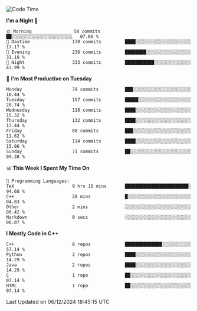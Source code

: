 <!--START_SECTION:waka-->
![Code Time](http://img.shields.io/badge/Code%20Time-199%20hrs%2024%20mins-blue)

**I'm a Night 🦉** 

```text
🌞 Morning                58 commits          ██░░░░░░░░░░░░░░░░░░░░░░░   07.66 % 
🌆 Daytime                130 commits         ████░░░░░░░░░░░░░░░░░░░░░   17.17 % 
🌃 Evening                236 commits         ████████░░░░░░░░░░░░░░░░░   31.18 % 
🌙 Night                  333 commits         ███████████░░░░░░░░░░░░░░   43.99 % 
```
📅 **I'm Most Productive on Tuesday** 

```text
Monday                   79 commits          ███░░░░░░░░░░░░░░░░░░░░░░   10.44 % 
Tuesday                  157 commits         █████░░░░░░░░░░░░░░░░░░░░   20.74 % 
Wednesday                116 commits         ████░░░░░░░░░░░░░░░░░░░░░   15.32 % 
Thursday                 132 commits         ████░░░░░░░░░░░░░░░░░░░░░   17.44 % 
Friday                   88 commits          ███░░░░░░░░░░░░░░░░░░░░░░   11.62 % 
Saturday                 114 commits         ████░░░░░░░░░░░░░░░░░░░░░   15.06 % 
Sunday                   71 commits          ██░░░░░░░░░░░░░░░░░░░░░░░   09.38 % 
```


📊 **This Week I Spent My Time On** 

```text
💬 Programming Languages: 
TeX                      9 hrs 18 mins       ████████████████████████░   94.68 % 
C++                      28 mins             █░░░░░░░░░░░░░░░░░░░░░░░░   04.83 % 
Other                    2 mins              ░░░░░░░░░░░░░░░░░░░░░░░░░   00.42 % 
Markdown                 0 secs              ░░░░░░░░░░░░░░░░░░░░░░░░░   00.07 % 
```

**I Mostly Code in C++** 

```text
C++                      8 repos             ██████████████░░░░░░░░░░░   57.14 % 
Python                   2 repos             ████░░░░░░░░░░░░░░░░░░░░░   14.29 % 
Java                     2 repos             ████░░░░░░░░░░░░░░░░░░░░░   14.29 % 
C                        1 repo              ██░░░░░░░░░░░░░░░░░░░░░░░   07.14 % 
HTML                     1 repo              ██░░░░░░░░░░░░░░░░░░░░░░░   07.14 % 
```




 Last Updated on 06/12/2024 18:45:15 UTC
<!--END_SECTION:waka-->
